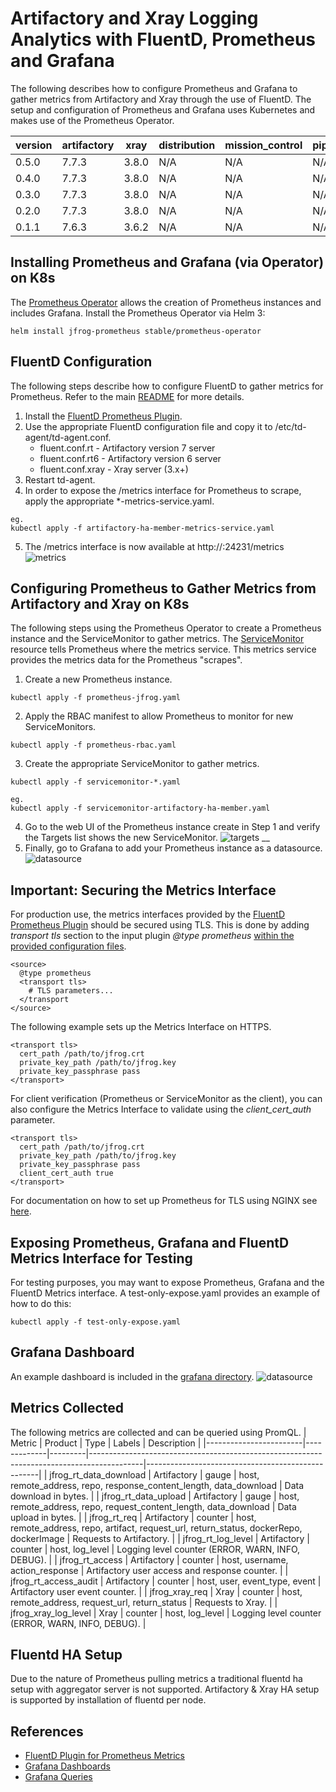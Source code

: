 # Artifactory and Xray Logging Analytics with FluentD, Prometheus and Grafana
The following describes how to configure Prometheus and Grafana to gather metrics from Artifactory and Xray through the use of FluentD. The setup and configuration of Prometheus and Grafana uses Kubernetes and makes use of the Prometheus Operator.

| version | artifactory | xray  | distribution | mission_control | pipelines |
|---------|-------------|-------|--------------|-----------------|-----------|
| 0.5.0   | 7.7.3       | 3.8.0 | N/A          | N/A             | N/A       |
| 0.4.0   | 7.7.3       | 3.8.0 | N/A          | N/A             | N/A       |
| 0.3.0   | 7.7.3       | 3.8.0 | N/A          | N/A             | N/A       |
| 0.2.0   | 7.7.3       | 3.8.0 | N/A          | N/A             | N/A       |
| 0.1.1   | 7.6.3       | 3.6.2 | N/A          | N/A             | N/A       |

## Installing Prometheus and Grafana (via Operator) on K8s
The [Prometheus Operator](https://coreos.com/operators/prometheus/docs/latest/) allows the creation of Prometheus instances and includes Grafana. Install the Prometheus Operator via Helm 3:

```
helm install jfrog-prometheus stable/prometheus-operator
```

## FluentD Configuration
The following steps describe how to configure FluentD to gather metrics for Prometheus. Refer to the main [README](../../README.md) for more details.
1. Install the [FluentD Prometheus Plugin](https://github.com/fluent/fluent-plugin-prometheus).
2. Use the appropriate FluentD configuration file and copy it to /etc/td-agent/td-agent.conf.
    * fluent.conf.rt - Artifactory version 7 server
    * fluent.conf.rt6 - Artifactory version 6 server
    * fluent.conf.xray - Xray server (3.x+)
3. Restart td-agent.
4. In order to expose the /metrics interface for Prometheus to scrape, apply the appropriate *-metrics-service.yaml.

```
eg.
kubectl apply -f artifactory-ha-member-metrics-service.yaml
```
5. The /metrics interface is now available at http://<service>:24231/metrics
![metrics](images/metrics.png)

## Configuring Prometheus to Gather Metrics from Artifactory and Xray on K8s
The following steps using the Prometheus Operator to create a Prometheus instance and the ServiceMonitor to gather metrics. The [ServiceMonitor](https://coreos.com/operators/prometheus/docs/latest/user-guides/running-exporters.html) resource tells Prometheus where the metrics service. This metrics service provides the metrics data for the Prometheus "scrapes".
1. Create a new Prometheus instance.
```
kubectl apply -f prometheus-jfrog.yaml
```
2. Apply the RBAC manifest to allow Prometheus to monitor for new ServiceMonitors.
```
kubectl apply -f prometheus-rbac.yaml
```
3. Create the appropriate ServiceMonitor to gather metrics.
```
kubectl apply -f servicemonitor-*.yaml

eg.
kubectl apply -f servicemonitor-artifactory-ha-member.yaml
```
4. Go to the web UI of the Prometheus instance create in Step 1 and verify the Targets list shows the new ServiceMonitor.
![targets](images/targets.png)
__
5. Finally, go to Grafana to add your Prometheus instance as a datasource.
![datasource](images/datasource.png)

## Important: Securing the Metrics Interface
For production use, the metrics interfaces provided by the [FluentD Prometheus Plugin](https://github.com/fluent/fluent-plugin-prometheus) should be secured using TLS. This is done by adding _transport tls_ section to the input plugin _@type prometheus_ [within the provided configuration files](https://github.com/jfrog/log-analytics/blob/master/prometheus-fluentd-grafana/fluent.conf.rt.prometheus#L4).

```
<source>
  @type prometheus
  <transport tls>
    # TLS parameters...
  </transport
</source>
```

The following example sets up the Metrics Interface on HTTPS.

```
<transport tls>
  cert_path /path/to/jfrog.crt
  private_key_path /path/to/jfrog.key
  private_key_passphrase pass
</transport>
```

For client verification (Prometheus or ServiceMonitor as the client), you can also configure the Metrics Interface to validate using the _client_cert_auth_ parameter.

```
<transport tls>
  cert_path /path/to/jfrog.crt
  private_key_path /path/to/jfrog.key
  private_key_passphrase pass
  client_cert_auth true
</transport>
```
For documentation on how to set up Prometheus for TLS using NGINX see [here](https://prometheus.io/docs/guides/tls-encryption/).

## Exposing Prometheus, Grafana and FluentD Metrics Interface for Testing
For testing purposes, you may want to expose Prometheus, Grafana and the FluentD Metrics interface. A test-only-expose.yaml provides an example of how to do this:
```
kubectl apply -f test-only-expose.yaml
```
## Grafana Dashboard
An example dashboard is included in the [grafana directory](grafana).
![datasource](images/dashboard.png)

## Metrics Collected
The following metrics are collected and can be queried using PromQL.
| Metric                 | Product     | Type    | Labels                                                                                    | Description                                       |
|------------------------|-------------|---------|-------------------------------------------------------------------------------------------|---------------------------------------------------|
| jfrog_rt_data_download | Artifactory | gauge   | host, remote_address, repo, response_content_length, data_download                        | Data download in bytes.                           |
| jfrog_rt_data_upload   | Artifactory | gauge   | host, remote_address, repo, request_content_length, data_download                         | Data upload in bytes.                             |
| jfrog_rt_req           | Artifactory | counter | host, remote_address, repo, artifact, request_url, return_status, dockerRepo, dockerImage | Requests to Artifactory.                          |
| jfrog_rt_log_level     | Artifactory | counter | host, log_level                                                                           | Logging level counter (ERROR, WARN, INFO, DEBUG). |
| jfrog_rt_access        | Artifactory | counter | host, username, action_response                                                           | Artifactory user access and response counter.     |
| jfrog_rt_access_audit  | Artifactory | counter | host, user, event_type, event                                                             | Artifactory user event counter.                   |
| jfrog_xray_req         | Xray        | counter | host, remote_address, request_url, return_status                                          | Requests to Xray.                                 |
| jfrog_xray_log_level   | Xray        | counter | host, log_level                                                                           | Logging level counter (ERROR, WARN, INFO, DEBUG). |


## Fluentd HA Setup
Due to the nature of Prometheus pulling metrics a traditional fluentd ha setup with aggregator server is not supported. Artifactory & Xray HA setup is supported by installation of fluentd per node.

## References
* [FluentD Plugin for Prometheus Metrics](https://github.com/fluent/fluent-plugin-prometheus#supported-metric-types)
* [Grafana Dashboards](https://grafana.com/docs/grafana/latest/features/dashboard/dashboards/)
* [Grafana Queries](https://prometheus.io/docs/prometheus/latest/querying/basics/)
